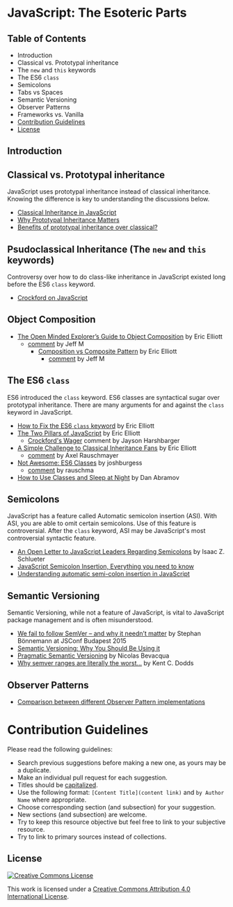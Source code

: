# JavaScript: The Esoteric Parts

## Table of Contents

- Introduction
- Classical vs. Prototypal inheritance
- The `new` and `this` keywords
- The ES6 `class`
- Semicolons
- Tabs vs Spaces
- Semantic Versioning
- Observer Patterns
- Frameworks vs. Vanilla
- [Contribution Guidelines](#contribution-guidelines)
- [License](#license)

## Introduction

## Classical vs. Prototypal inheritance

JavaScript uses prototypal inheritance instead of classical inheritance.  Knowing the difference is key to understanding the discussions below.

- [Classical Inheritance in JavaScript](http://www.crockford.com/javascript/inheritance.html)
- [Why Prototypal Inheritance Matters](http://aaditmshah.github.io/why-prototypal-inheritance-matters/)
- [Benefits of prototypal inheritance over classical?](http://stackoverflow.com/questions/2800964/benefits-of-prototypal-inheritance-over-classical)

## Psudoclassical Inheritance (The `new` and `this` keywords)

Controversy over how to do class-like inheritance in JavaScript existed long before the ES6 `class` keyword.

- [Crockford on JavaScript](https://www.youtube.com/watch?v=ya4UHuXNygM&t=50m23s)

## Object Composition

- [The Open Minded Explorer’s Guide to Object Composition](https://medium.com/javascript-scene/the-open-minded-explorer-s-guide-to-object-composition-88fe68961bed) by Eric Elliott
  - [comment](https://medium.com/@jeffm712/every-industry-has-its-own-jargon-words-that-have-special-and-technical-meaning-beyond-what-you-1cc05d519ff9) by Jeff M
    - [Composition vs Composite Pattern](https://medium.com/@_ericelliott/composition-vs-composite-pattern-842133706472) by Eric Elliott
      - [comment](https://medium.com/@jeffm712/nope-the-definition-i-m-referring-to-is-indeed-for-composition-707e4499e85a) by  Jeff M

## The ES6 `class`

ES6 introduced the `class` keyword.  ES6 classes are syntactical sugar over prototypal inheritance.  There are many arguments for and against the `class` keyword in JavaScript.

- [How to Fix the ES6 `class` keyword](https://medium.com/javascript-scene/how-to-fix-the-es6-class-keyword-2d42bb3f4caf) by Eric Elliott
- [The Two Pillars of JavaScript](https://medium.com/javascript-scene/the-two-pillars-of-javascript-ee6f3281e7f3) by Eric Elliott
  - [Crockford's Wager](https://medium.com/@hypercubed/ok-let-me-play-devils-advocate-for-a-second-and-introduce-crockford-s-wager-f8e051cc52a) comment by Jayson Harshbarger
- [A Simple Challenge to
Classical Inheritance Fans](https://medium.com/javascript-scene/a-simple-challenge-to-classical-inheritance-fans-e78c2cf5eead)  by Eric Elliott
  - [comment](https://medium.com/@rauschma/i-would-never-argue-that-es6-classes-are-clearly-a-better-choice-than-composition-modules-or-891e462da85b) by Axel Rauschmayer
- [Not Awesome: ES6 Classes](https://github.com/joshburgess/not-awesome-es6-classes) by joshburgess
  - [comment](https://www.reddit.com/r/javascript/comments/3nkycz/not_awesome_es6_classes_a_curated_list_of/) by rauschma
- [How to Use Classes and Sleep at Night](https://medium.com/@dan_abramov/how-to-use-classes-and-sleep-at-night-9af8de78ccb4) by Dan Abramov

## Semicolons

JavaScript has a feature called Automatic semicolon insertion (ASI).  With ASI, you are able to omit certain semicolons.  Use of this feature is controversial.  After the `class` keyword, ASI may be JavaScript's most controversial syntactic feature.

- [An Open Letter to JavaScript Leaders Regarding Semicolons](http://blog.izs.me/post/2353458699/an-open-letter-to-javascript-leaders-regarding) by Isaac Z. Schlueter
- [JavaScript Semicolon Insertion, Everything you need to know](http://inimino.org/~inimino/blog/javascript_semicolons)
- [Understanding automatic semi-colon insertion in JavaScript](http://jamesallardice.com/understanding-automatic-semi-colon-insertion-in-javascript/)

## Semantic Versioning

Semantic Versioning, while not a feature of JavaScript, is vital to JavaScript package management and is often misunderstood.

- [We fail to follow SemVer – and why it needn’t matter](https://www.youtube.com/watch?v=tc2UgG5L7WM&index=6&list=PLFZ5NyC0xHDaaTy6tY9p0C0jd_rRRl5Zm) by Stephan Bönnemann at JSConf Budapest 2015
- [Semantic Versioning: Why You Should Be Using it](http://www.sitepoint.com/semantic-versioning-why-you-should-using/)
- [Pragmatic Semantic Versioning](http://ponyfoo.com/articles/semver) by Nicolas Bevacqua
- [Why semver ranges are literally the worst…](https://medium.com/@kentcdodds/why-semver-ranges-are-literally-the-worst-817cdcb09277) by Kent C. Dodds

## Observer Patterns

- [Comparison between different Observer Pattern implementations](https://github.com/millermedeiros/js-signals/wiki/Comparison-between-different-Observer-Pattern-implementations)

# Contribution Guidelines

Please read the following guidelines:

- Search previous suggestions before making a new one, as yours may be a duplicate.
- Make an individual pull request for each suggestion.
- Titles should be [capitalized](http://grammar.yourdictionary.com/capitalization/rules-for-capitalization-in-titles.html).
- Use the following format: `[Content Title](content link)` and `by Author Name` where appropriate.
- Choose corresponding section (and subsection) for your suggestion. 
- New sections (and subsection) are welcome.
- Try to keep this resource objective but feel free to link to your subjective resource.
- Try to link to primary sources instead of collections.

## License

[![Creative Commons License](http://i.creativecommons.org/l/by/4.0/88x31.png)](http://creativecommons.org/licenses/by/4.0/)

This work is licensed under a [Creative Commons Attribution 4.0 International License](http://creativecommons.org/licenses/by/4.0/).
